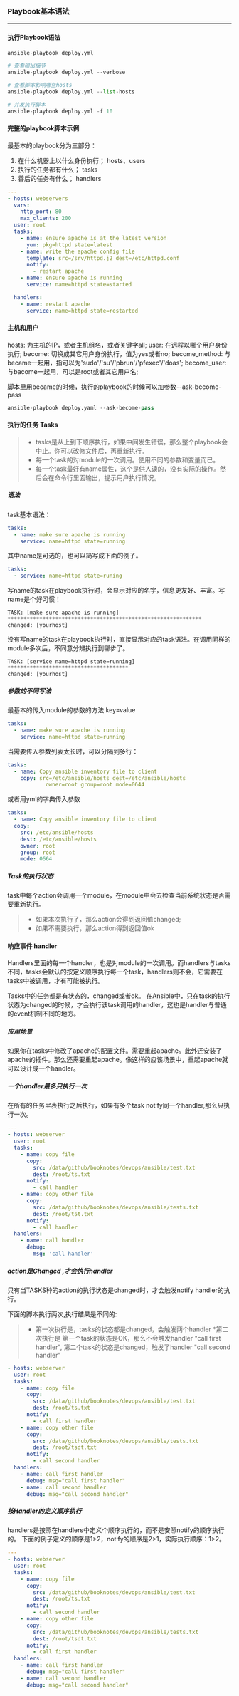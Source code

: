 ### Playbook基本语法
---

#### 执行Playbook语法

```python
ansible-playbook deploy.yml

# 查看输出细节
ansible-playbook deploy.yml --verbose

# 查看脚本影响哪些hosts
ansible-playbook deploy.yml --list-hosts

# 并发执行脚本
ansible-playbook deploy.yml -f 10
```

#### 完整的playbook脚本示例

最基本的playbook分为三部分：
1) 在什么机器上以什么身份执行； hosts、users
2) 执行的任务都有什么； tasks
3) 善后的任务有什么；  handlers

```yaml
---
- hosts: webservers
  vars:
    http_port: 80
    max_clients: 200
  user: root
  tasks:
    - name: ensure apache is at the latest version
      yum: pkg=httpd state=latest
    - name: write the apache config file
      template: src=/srv/httpd.j2 dest=/etc/httpd.conf
      notify:
        - restart apache
    - name: ensure apache is running
      service: name=httpd state=started

  handlers:
    - name: restart apache
      service: name=httpd state=restarted

```


#### 主机和用户

hosts: 为主机的IP，或者主机组名，或者关键字all;
user: 在远程以哪个用户身份执行;
become: 切换成其它用户身份执行，值为yes或者no;
become_method: 与became一起用，指可以为'sudo'/'su'/'pbrun'/'pfexec'/'doas';
become_user: 与bacome一起用，可以是root或者其它用户名;

脚本里用became的时候，执行的playbook的时候可以加参数--ask-become-pass

```python
ansible-playbook deploy.yaml --ask-become-pass
```

#### 执行的任务 Tasks

> * tasks是从上到下顺序执行，如果中间发生错误，那么整个playbook会中止。你可以改修文件后，再重新执行。
> * 每一个task的对module的一次调用。使用不同的参数和变量而已。
> * 每一个task最好有name属性，这个是供人读的，没有实际的操作。然后会在命令行里面输出，提示用户执行情况。

##### 语法

task基本语法：
```yaml
tasks:
  - name: make sure apache is running
    service: name=httpd state=running
```

其中name是可选的，也可以简写成下面的例子。
```yaml
tasks:
  - service: name=httpd state=runing
```

写name的task在playbook执行时，会显示对应的名字，信息更友好、丰富。写name是个好习惯！
```shell
TASK: [make sure apache is running] *************************************************************
changed: [yourhost]
```

没有写name的task在playbook执行时，直接显示对应的task语法。在调用同样的module多次后，不同意分辨执行到哪步了。
```shell
TASK: [service name=httpd state=running] **************************************
changed: [yourhost]
```

##### 参数的不同写法

最基本的传入module的参数的方法 key=value
```yaml
tasks:
  - name: make sure apache is running
    service: name=httpd state=running
```

当需要传入参数列表太长时，可以分隔到多行：
```yaml
tasks:
  - name: Copy ansible inventory file to client
    copy: src=/etc/ansible/hosts dest=/etc/ansible/hosts
            owner=root group=root mode=0644
```

或者用yml的字典传入参数
```yaml
tasks:
  - name: Copy ansible inventory file to client
  copy:
    src: /etc/ansible/hosts
    dest: /etc/ansible/hosts
    owner: root
    group: root
    mode: 0664
```

##### Task的执行状态

task中每个action会调用一个module，在module中会去检查当前系统状态是否需要重新执行。
> * 如果本次执行了，那么action会得到返回值changed;
> * 如果不需要执行，那么action得到返回值ok

#### 响应事件 handler

Handlers里面的每一个handler，也是对module的一次调用。而handlers与tasks不同，tasks会默认的按定义顺序执行每一个task，handlers则不会，它需要在tasks中被调用，才有可能被执行。

Tasks中的任务都是有状态的，changed或者ok。 在Ansible中，只在task的执行状态为changed的时候，才会执行该task调用的handler，这也是handler与普通的event机制不同的地方。

##### 应用场景

如果你在tasks中修改了apache的配置文件。需要重起apache。此外还安装了apache的插件。那么还需要重起apache。像这样的应该场景中，重起apache就可以设计成一个handler。


##### 一个handler最多只执行一次
在所有的任务里表执行之后执行，如果有多个task notify同一个handler,那么只执行一次。

```yaml
---
- hosts: webserver
  user: root
  tasks:
    - name: copy file
      copy:
        src: /data/github/booknotes/devops/ansible/test.txt
        dest: /root/ts.txt
      notify:
        - call handler
    - name: copy other file
      copy:
        src: /data/github/booknotes/devops/ansible/tests.txt
        dest: /root/tst.txt
      notify:
        - call handler
  handlers:
    - name: call handler
      debug:
        msg: 'call handler'
```

##### action是Changed ,才会执行handler

只有当TASKS种的action的执行状态是changed时，才会触发notify handler的执行。

下面的脚本执行两次,执行结果是不同的:
> * 第一次执行是，tasks的状态都是changed，会触发两个handler
> *第二次执行是
  第一个task的状态是OK，那么不会触发handler "call first handler",
  第二个task的状态是changed，触发了handler "call second handler"

```yaml
- hosts: webserver
  user: root
  tasks:
    - name: copy file
      copy:
        src: /data/github/booknotes/devops/ansible/test.txt
        dest: /root/ts.txt
      notify:
        - call first handler
    - name: copy other file
      copy:
        src: /data/github/booknotes/devops/ansible/tests.txt
        dest: /root/tsdt.txt
      notify:
        - call second handler
  handlers:
    - name: call first handler
      debug: msg="call first handler"
    - name: call second handler
      debug: msg="call second handler"

```

##### 按Handler的定义顺序执行

handlers是按照在handlers中定义个顺序执行的，而不是安照notify的顺序执行的。
下面的例子定义的顺序是1>2，notify的顺序是2>1，实际执行顺序：1>2。

```yaml
---
- hosts: webserver
  user: root
  tasks:
    - name: copy file
      copy:
        src: /data/github/booknotes/devops/ansible/test.txt
        dest: /root/ts.txt
      notify:
        - call second handler
    - name: copy other file
      copy:
        src: /data/github/booknotes/devops/ansible/tests.txt
        dest: /root/tsdt.txt
      notify:
        - call first handler
  handlers:
    - name: call first handler
      debug: msg="call first handler"
    - name: call second handler
      debug: msg="call second handler"

```
